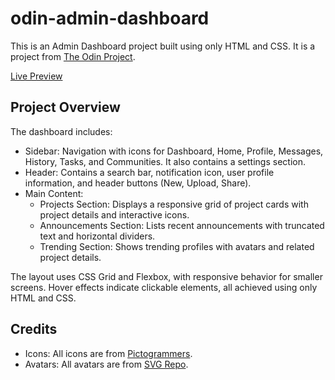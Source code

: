# odin-admin-dashboard

This is an Admin Dashboard project built using only HTML and CSS. It is a project from [The Odin Project](https://www.theodinproject.com/lessons/node-path-intermediate-html-and-css-admin-dashboard).

[Live Preview](https://rikyu14.github.io/odin-admin-dashboard/)

## Project Overview

The dashboard includes:
- Sidebar: Navigation with icons for Dashboard, Home, Profile, Messages, History, Tasks, and Communities. It also contains a settings section.
- Header: Contains a search bar, notification icon, user profile information, and header buttons (New, Upload, Share).
- Main Content:
  - Projects Section: Displays a responsive grid of project cards with project details and interactive icons.
  - Announcements Section: Lists recent announcements with truncated text and horizontal dividers.
  - Trending Section: Shows trending profiles with avatars and related project details.

The layout uses CSS Grid and Flexbox, with responsive behavior for smaller screens. Hover effects indicate clickable elements, all achieved using only HTML and CSS.

## Credits
- Icons: All icons are from [Pictogrammers](https://pictogrammers.com/library/mdi/).
- Avatars: All avatars are from [SVG Repo](https://www.svgrepo.com/collection/boy-and-girl-avatars/).